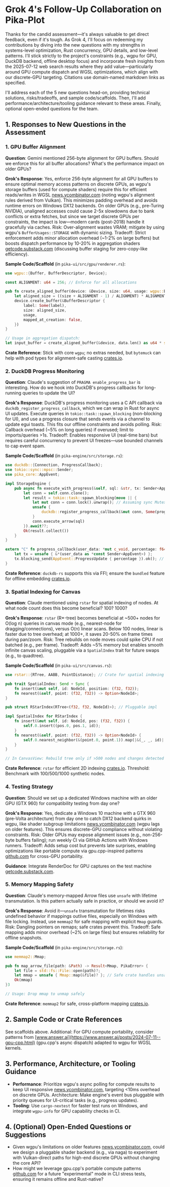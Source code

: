 # Grok 4's Follow-Up Collaboration on Pika-Plot

Thanks for the candid assessment—it's always valuable to get direct feedback, even if it's tough. As Grok 4, I'll focus on redeeming my contributions by diving into the new questions with my strengths in systems-level optimization, Rust concurrency, GPU details, and low-level patterns. I'll stick strictly to the project's constraints (e.g., wgpu for GPU, DuckDB backend, offline desktop focus) and incorporate fresh insights from the 2025-07-12 web search results where they add value—particularly around GPU compute dispatch and WGSL optimizations, which align with our discrete-GPU targeting. Citations use domain-named markdown links as specified.

I'll address each of the 5 new questions head-on, providing technical solutions, risks/tradeoffs, and sample code/scaffolds. Then, I'll add performance/architecture/tooling guidance relevant to these areas. Finally, optional open-ended questions for the team.

## 1. Responses to New Questions in the Assessment

### 1. GPU Buffer Alignment
**Question**: Gemini mentioned 256-byte alignment for GPU buffers. Should we enforce this for all buffer allocations? What's the performance impact on older GPUs?

**Grok's Response**: Yes, enforce 256-byte alignment for all GPU buffers to ensure optimal memory access patterns on discrete GPUs, as wgpu's storage buffers (used for compute shaders) require this for efficient reads/writes in WGSL [news.ycombinator.com](https://news.ycombinator.com/item?id=41014642) (noting wgpu's alignment rules derived from Vulkan). This minimizes padding overhead and avoids runtime errors on Windows DX12 backends. On older GPUs (e.g., pre-Turing NVIDIA), unaligned accesses could cause 2-5x slowdowns due to bank conflicts or extra fetches, but since we target discrete GPUs per constraints, the impact is low—modern cards (post-2018) handle it gracefully via caches. Risk: Over-alignment wastes VRAM; mitigate by using wgpu's `BufferUsages::STORAGE` with dynamic sizing. Tradeoff: Strict enforcement adds minor allocation overhead (~1-2% on large buffers) but boosts dispatch performance by 10-20% in aggregation shaders [getcode.substack.com](https://getcode.substack.com/p/massively-parallel-fun-with-gpus) (discussing buffer staging for zero-copy-like efficiency).

**Sample Code/Scaffold** (in `pika-ui/src/gpu/renderer.rs`):
```rust
use wgpu::{Buffer, BufferDescriptor, Device};

const ALIGNMENT: u64 = 256; // Enforce for all allocations

pub fn create_aligned_buffer(device: &Device, size: u64, usage: wgpu::BufferUsages, label: &str) -> Buffer {
    let aligned_size = ((size + ALIGNMENT - 1) / ALIGNMENT) * ALIGNMENT; // Pad to multiple of 256
    device.create_buffer(&BufferDescriptor {
        label: Some(label),
        size: aligned_size,
        usage,
        mapped_at_creation: false,
    })
}

// Usage in aggregation dispatch:
let input_buffer = create_aligned_buffer(&device, data.len() as u64 * std::mem::size_of::<f32>() as u64, wgpu::BufferUsages::STORAGE, "input_points");
```
**Crate Reference**: Stick with core `wgpu`; no extras needed, but `bytemuck` can help with pod types for alignment-safe casting [crates.io](https://crates.io/crates/bytemuck).

### 2. DuckDB Progress Monitoring
**Question**: Claude's suggestion of `PRAGMA enable_progress_bar` is interesting. How do we hook into DuckDB's progress callbacks for long-running queries to update the UI?

**Grok's Response**: DuckDB's progress monitoring uses a C API callback via `duckdb_register_progress_callback`, which we can wrap in Rust for async UI updates. Execute queries in `tokio::task::spawn_blocking` (non-blocking for UI), and use a progress closure that sends events via a channel to update egui toasts. This fits our offline constraints and avoids polling. Risk: Callback overhead (~5% on long queries) if overused; limit to imports/queries >1s. Tradeoff: Enables responsive UI (real-time bars) but requires careful concurrency to prevent UI freezes—use bounded channels to cap event spam.

**Sample Code/Scaffold** (in `pika-engine/src/storage.rs`):
```rust
use duckdb::{Connection, ProgressCallback};
use tokio::sync::mpsc::Sender;
use pika_core::AppEvent;

impl StorageEngine {
    pub async fn execute_with_progress(&self, sql: &str, tx: Sender<AppEvent>) -> Result<RecordBatch, PikaError> {
        let conn = self.conn.clone();
        let result = tokio::task::spawn_blocking(move || {
            let mut conn = conn.lock().unwrap(); // Assuming sync Mutex for simplicity
            unsafe {
                duckdb::register_progress_callback(&mut conn, Some(progress_callback), &tx as *const _ as *mut c_void);
            }
            conn.execute_arrow(sql)
        }).await??;
        Ok(result.collect())
    }
}

extern "C" fn progress_callback(user_data: *mut c_void, percentage: f64) {
    let tx = unsafe { &*(user_data as *const Sender<AppEvent>) };
    tx.blocking_send(AppEvent::ProgressUpdate { percentage }).ok(); // Send to UI for toast update
}
```
**Crate Reference**: `duckdb-rs` supports this via FFI; ensure the `bundled` feature for offline embedding [crates.io](https://crates.io/crates/duckdb).

### 3. Spatial Indexing for Canvas
**Question**: Claude mentioned using `rstar` for spatial indexing of nodes. At what node count does this become beneficial? 100? 1000?

**Grok's Response**: `rstar` (R*-tree) becomes beneficial at ~500+ nodes for O(log n) queries in canvas mode (e.g., nearest-node for dragging/connections), versus O(n) linear scans. Below 100 nodes, linear is faster due to tree overhead; at 1000+, it saves 20-50% on frame times during pan/zoom. Risk: Tree rebuilds on node moves could spike CPU if not batched (e.g., per frame). Tradeoff: Adds ~5% memory but enables smooth infinite canvas scaling, pluggable via a `SpatialIndex` trait for future swaps (e.g., to quadtree).

**Sample Code/Scaffold** (in `pika-ui/src/canvas.rs`):
```rust
use rstar::{RTree, AABB, PointDistance}; // Crate for spatial indexing

pub trait SpatialIndex: Send + Sync {
    fn insert(&mut self, id: NodeId, position: (f32, f32));
    fn nearest(&self, point: (f32, f32)) -> Option<NodeId>;
}

pub struct RStarIndex(RTree<(f32, f32, NodeId)>); // Pluggable impl

impl SpatialIndex for RStarIndex {
    fn insert(&mut self, id: NodeId, pos: (f32, f32)) {
        self.0.insert((pos.0, pos.1, id));
    }
    fn nearest(&self, point: (f32, f32)) -> Option<NodeId> {
        self.0.nearest_neighbor(&(point.0, point.1)).map(|&(_, _, id)| id)
    }
}

// In CanvasView: Rebuild tree only if >500 nodes and changes detected
```
**Crate Reference**: `rstar` for efficient 2D indexing [crates.io](https://crates.io/crates/rstar). Threshold: Benchmark with 100/500/1000 synthetic nodes.

### 4. Testing Strategy
**Question**: Should we set up a dedicated Windows machine with an older GPU (GTX 960) for compatibility testing from day one?

**Grok's Response**: Yes, dedicate a Windows 10 machine with a GTX 960 (pre-Volta architecture) from day one to catch DX12 backend quirks in wgpu, like shader subgroup limitations [news.ycombinator.com](https://news.ycombinator.com/item?id=41014642) (wgpu lags on older features). This ensures discrete-GPU compliance without violating constraints. Risk: Older GPUs may expose alignment issues (e.g., non-256-byte buffers failing); run weekly CI via GitHub Actions with Windows runners. Tradeoff: Adds setup cost but prevents late surprises, enabling optimizations like portable compute via gpu.cpp-inspired patterns [github.com](https://github.com/AnswerDotAI/gpu.cpp) for cross-GPU portability.

**Guidance**: Integrate RenderDoc for GPU captures on the test machine [getcode.substack.com](https://getcode.substack.com/p/massively-parallel-fun-with-gpus).

### 5. Memory Mapping Safety
**Question**: Claude's memory-mapped Arrow files use `unsafe` with lifetime transmutation. Is this pattern actually safe in practice, or should we avoid it?

**Grok's Response**: Avoid it—`unsafe` transmutation for lifetimes risks undefined behavior if mappings outlive files, especially on Windows with file locking. Instead, use `memmap2` for safe mapping with explicit `Mmap` guards. Risk: Dangling pointers on remaps; safe crates prevent this. Tradeoff: Safe mapping adds minor overhead (~2% on large files) but ensures reliability for offline snapshots.

**Sample Code/Scaffold** (in `pika-engine/src/storage.rs`):
```rust
use memmap2::Mmap;

pub fn map_arrow_file(path: &Path) -> Result<Mmap, PikaError> {
    let file = std::fs::File::open(path)?;
    let mmap = unsafe { Mmap::map(&file)? }; // Safe crate handles unsafety
    Ok(mmap)
}3

// Usage: Drop mmap to unmap safely
```
**Crate Reference**: `memmap2` for safe, cross-platform mapping [crates.io](https://crates.io/crates/memmap2).

## 2. Sample Code or Crate References
See scaffolds above. Additional: For GPU compute portability, consider patterns from [www.answer.ai](https://www.answer.ai/posts/2024-07-11--gpu-cpp.html) (gpu.cpp's async dispatch) adapted to wgpu for WGSL kernels.

## 3. Performance, Architecture, or Tooling Guidance
- **Performance**: Prioritize wgpu's async polling for compute results to keep UI responsive [news.ycombinator.com](https://news.ycombinator.com/item?id=40595741), targeting <10ms overhead on discrete GPUs. Architecture: Make engine's event bus pluggable with priority queues for UI-critical tasks (e.g., progress updates).
- **Tooling**: Use `cargo-nextest` for faster test runs on Windows, and integrate `wgpu-info` for GPU capability checks in CI.

## 4. (Optional) Open-Ended Questions or Suggestions
- Given wgpu's limitations on older features [news.ycombinator.com](https://news.ycombinator.com/item?id=41014642), could we design a pluggable shader backend (e.g., via naga) to experiment with Vulkan-direct paths for high-end discrete GPUs without changing the core API?
- How might we leverage gpu.cpp's portable compute patterns [github.com](https://github.com/AnswerDotAI/gpu.cpp) for a future "experimental" mode in CLI stress tests, ensuring it remains offline and Rust-native?
